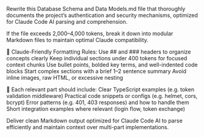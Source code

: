 Rewrite this  Database Schema and Data Models.md file that thoroughly documents the project’s authentication and security mechanisms, optimized for Claude Code AI parsing and comprehension.

If the file exceeds 2,000–4,000 tokens, break it down into modular Markdown files to maintain optimal Claude compatibility.

🧠 Claude-Friendly Formatting Rules:
Use ## and ### headers to organize concepts clearly
Keep individual sections under 400 tokens for focused context chunks
Use bullet points, bolded key terms, and well-indented code blocks
Start complex sections with a brief 1–2 sentence summary
Avoid inline images, raw HTML, or excessive nesting



📄 Each relevant part should include:
Clear TypeScript examples (e.g. token validation middleware)
Practical code snippets or configs (e.g. helmet, cors, bcrypt)
Error patterns (e.g. 401, 403 responses) and how to handle them
Short integration examples where relevant (login flow, token exchange)

Deliver clean Markdown output optimized for Claude Code AI to parse efficiently and maintain context over multi-part implementations.